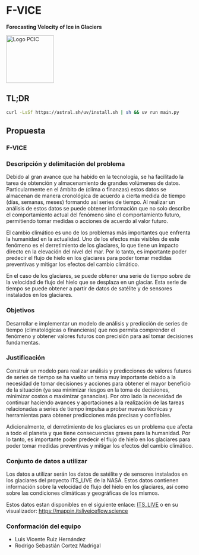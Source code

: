 # F-VICE
**Forecasting Velocity of Ice in Glaciers**

<img src="https://pcic.posgrado.unam.mx/wp-content/uploads/Ciencia-e-Ingenieria-de-la-Computacion_color.png" alt="Logo PCIC" width="128" />

## TL;DR

```bash
curl -LsSf https://astral.sh/uv/install.sh | sh && uv run main.py
```

## Propuesta

### F-VICE

### Descripción y delimitación del problema

Debido al gran avance que ha habido en la tecnología, se ha facilitado la tarea de obtención y almacenamiento de grandes volúmenes de datos. Particularmente en el ámbito de (clima o finanzas) estos datos se almacenan de manera cronológica de acuerdo a cierta medida de tiempo (días, semanas, meses) formando así series de tiempo. Al realizar un análisis de estos datos se puede obtener información que no solo describe el comportamiento actual del fenómeno sino el comportamiento futuro, permitiendo tomar medidas o acciones de acuerdo al valor futuro.

El cambio climático es uno de los problemas más importantes que enfrenta la humanidad en la actualidad. Uno de los efectos más visibles de este fenómeno es el derretimiento de los glaciares, lo que tiene un impacto directo en la elevación del nivel del mar. Por lo tanto, es importante poder predecir el flujo de hielo en los glaciares para poder tomar medidas preventivas y mitigar los efectos del cambio climático.

En el caso de los glaciares, se puede obtener una serie de tiempo sobre de la velocidad de flujo del hielo que se desplaza en un glaciar. Esta serie de tiempo se puede obtener a partir de datos de satélite y de sensores instalados en los glaciares.

### Objetivos

Desarrollar e implementar un modelo de análisis y predicción de series de tiempo (climatológicas o financieras) que nos permita comprender el fenómeno y obtener valores futuros con precisión para así tomar decisiones fundamentas.

### Justificación

Construir un modelo para realizar análisis y predicciones de valores futuros de series de tiempo se ha vuelto un tema muy importante debido a la necesidad de tomar decisiones y acciones para obtener el mayor beneficio de la situación (ya sea minimizar riesgos en la toma de decisiones, minimizar costos o maximizar ganancias).
Por otro lado la necesidad de continuar haciendo avances y aportaciones a la realización de las tareas relacionadas a series de tiempo  impulsa a probar nuevas técnicas y herramientas para obtener predicciones más precisas y confiables.

Adicionalmente, el derretimiento de los glaciares es un problema que afecta a todo el planeta y que tiene consecuencias graves para la humanidad. Por lo tanto, es importante poder predecir el flujo de hielo en los glaciares para poder tomar medidas preventivas y mitigar los efectos del cambio climático.

### Conjunto de datos a utilizar

Los datos a utilizar serán los datos de satélite y de sensores instalados en los glaciares del proyecto ITS_LIVE de la NASA. Estos datos contienen información sobre la velocidad de flujo del hielo en los glaciares, así como sobre las condiciones climáticas y geográficas de los mismos.

Estos datos estan disponibles en el siguiente enlace: [ITS_LIVE](https://its-live.jpl.nasa.gov/) o en su visualizador: https://mappin.itsliveiceflow.science

### Conformación del equipo

- Luis Vicente Ruiz Hernández
- Rodrigo Sebastián Cortez Madrigal
